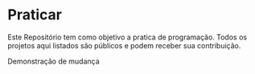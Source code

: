 # Praticar

Este Repositório tem como objetivo a pratica de programação.
Todos os projetos aqui listados são públicos e podem receber sua contribuição.

Demonstração de mudança
